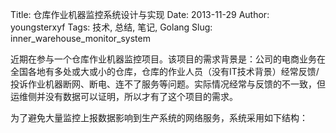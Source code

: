 Title: 仓库作业机器监控系统设计与实现
Date: 2013-11-29
Author: youngsterxyf
Tags: 技术, 总结, 笔记, Golang
Slug: inner_warehouse_monitor_system

近期在参与一个仓库作业机器监控项目。该项目的需求背景是：公司的电商业务在全国各地有多处或大或小的仓库，仓库的作业人员（没有IT技术背景）经常反馈/投诉作业机器断网、断电、连不了服务等问题。实际情况经常与反馈的不一致，但运维侧并没有数据可以证明，所以才有了这个项目的需求。

为了避免大量监控上报数据影响到生产系统的网络服务，系统采用如下结构：


